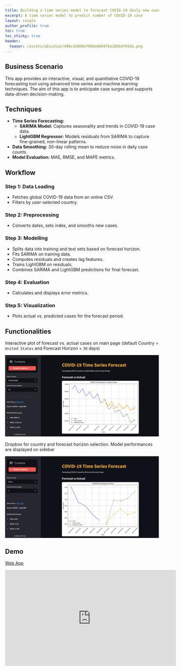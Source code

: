 ```yaml
---
title: Building a time series model to forecast COVID-19 daily new cases for a selected country
excerpt: A time series model to predict number of COVID-19 case
layout: single
author_profile: true
toc: true
toc_sticky: true
header:
  teaser: /assets/obsidian/486c43060ef00da98947be16bb4765da.png
---
```

## **Business Scenario**

This app provides an interactive, visual, and quantitative COVID-19 forecasting tool using advanced time series and machine learning techniques. The aim of this app is to anticipate case surges and supports data-driven decision-making.

## **Techniques**

- **Time Series Forecasting:**
  - **SARIMA Model:** Captures seasonality and trends in COVID-19 case data.
  - **LightGBM Regressor:** Models residuals from SARIMA to capture fine-grained, non-linear patterns.
- **Data Smoothing:** 30-day rolling mean to reduce noise in daily case counts.
- **Model Evaluation:** MAE, RMSE, and MAPE metrics.

## **Workflow**

### Step 1: Data Loading
- Fetches global COVID-19 data from an online CSV.
- Filters by user-selected country.

### Step 2: Preprocessing
- Converts dates, sets index, and smooths new cases.

### Step 3: Modelling
- Splits data into training and test sets based on forecast horizon.
- Fits SARIMA on training data.
- Computes residuals and creates lag features.
- Trains LightGBM on residuals.
- Combines SARIMA and LightGBM predictions for final forecast.

### Step 4: Evaluation
- Calculates and displays error metrics.

### Step 5: Visualization
- Plots actual vs. predicted cases for the forecast period.

## **Functionalities**

Interactive plot of forecast vs. actual cases on main page (default Country = `United States` and Forecast Horizon = `30` days)

<img src="/assets/obsidian/486c43060ef00da98947be16bb4765da.png" />

Dropbox for country and forecast horizon selection. Model performances are displayed on sidebar

<img src="/assets/obsidian/9ce97decf3f7bd3eab64d959730f4395.png" />

## **Demo**

[Web App](https://covid-19-prediction-ztgs.onrender.com)

<iframe width="560" height="315" src="https://www.youtube.com/embed/fkAlOTXT-I4?si=gLKcDMv4G8mhXZ4r" title="YouTube video player" frameborder="0" allow="accelerometer; autoplay; clipboard-write; encrypted-media; gyroscope; picture-in-picture; web-share" referrerpolicy="strict-origin-when-cross-origin" allowfullscreen></iframe>
